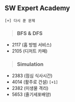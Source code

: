 ## SW Expert Academy
`[+] 다시 푼 문제` 
> ### BFS & DFS
- 2117 (홈 방범 서비스)
- 2105 (디저트 카페)

> ### Simulation
- 2383 (점심 식사시간)
- 4014 (활주로 건설) `[+1]`
- 2382 (미생물 격리)
- 5653 (줄기세포배양)
